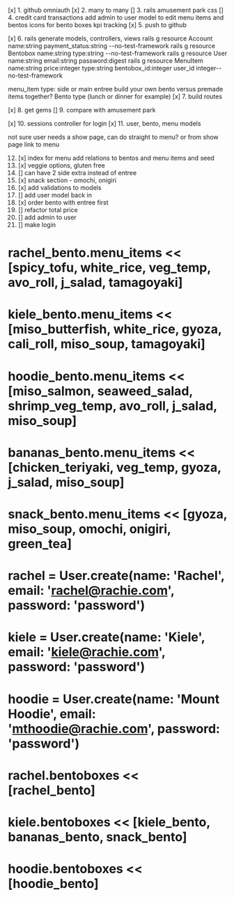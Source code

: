 [x] 1. github omniauth
[x] 2. many to many
[] 3. rails amusement park css
[] 4. credit card transactions
        add admin to user model to edit menu items and bentos
        icons for bento boxes
        kpi tracking
[x] 5. push to github

[x] 6. rails generate models, controllers, views
rails g resource Account name:string payment_status:string --no-test-framework
rails g resource Bentobox name:string type:string --no-test-framework
rails g resource User name:string email:string password:digest
rails g resource MenuItem name:string price:integer type:string bentobox_id:integer user_id integer--no-test-framework

menu_item type: side or main entree
build your own bento versus premade items together?
Bento type (lunch or dinner for example)
[x] 7. build routes

[x] 8. get gems
[] 9. compare with amusement park

[x] 10. sessions controller for login
[x] 11. user, bento, menu models

not sure user needs a show page, can do straight to menu? or from show page link to menu

12. [x] index for menu
    add relations to bentos and menu items and seed 
13. [x] veggie options, gluten free
14. [] can have 2 side extra instead of entree
15. [x] snack section - omochi, onigiri
16. [x] add validations to models
17. [] add user model back in
18. [x] order bento with entree first
19. [] refactor total price
20. [] add admin to user
21. [] make login

# rachel_bento.menu_items << [spicy_tofu, white_rice, veg_temp, avo_roll, j_salad, tamagoyaki]
# kiele_bento.menu_items << [miso_butterfish, white_rice, gyoza, cali_roll, miso_soup, tamagoyaki]
# hoodie_bento.menu_items << [miso_salmon, seaweed_salad, shrimp_veg_temp, avo_roll, j_salad, miso_soup]
# bananas_bento.menu_items << [chicken_teriyaki, veg_temp, gyoza, j_salad, miso_soup]
# snack_bento.menu_items << [gyoza, miso_soup, omochi, onigiri, green_tea]

# rachel = User.create(name: 'Rachel', email: 'rachel@rachie.com', password: 'password')
# kiele = User.create(name: 'Kiele', email: 'kiele@rachie.com', password: 'password')
# hoodie = User.create(name: 'Mount Hoodie', email: 'mthoodie@rachie.com', password: 'password')

# rachel.bentoboxes << [rachel_bento]
# kiele.bentoboxes << [kiele_bento, bananas_bento, snack_bento]
# hoodie.bentoboxes << [hoodie_bento]